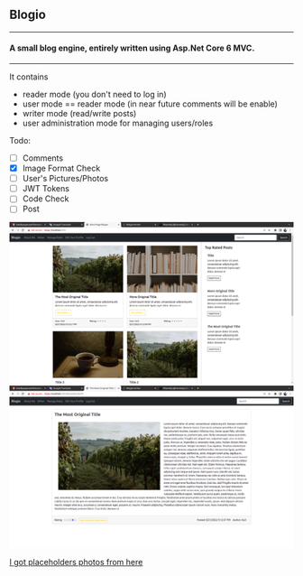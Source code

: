 ## Blogio

___
#### A small blog engine, entirely written using Asp.Net Core 6 MVC. 
___
It contains 
- reader mode (you don't need to log in)
- user mode == reader mode (in near future comments will be enable)
- writer mode (read/write posts)
- user administration mode for managing users/roles
  
Todo:

- [ ] Comments
- [X] Image Format Check
- [ ] User's Pictures/Photos
- [ ] JWT Tokens
- [ ] Code Check
- [ ] Post

![](https://github.com/AlexeiJankowski/blogio-mvc/blob/main/wwwroot/img/1.png)
![](https://github.com/AlexeiJankowski/blogio-mvc/blob/main/wwwroot/img/3.png)

[I got placeholders photos from here](https://unsplash.com/@rhamely)
